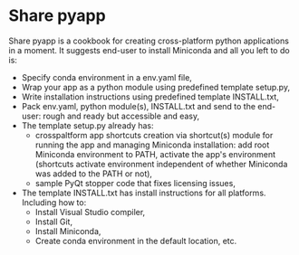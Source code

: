 # Share pyapp

Share pyapp is a cookbook for creating cross-platform python applications in a moment. It suggests end-user to install Miniconda and all you left to do is:

* Specify conda environment in a env.yaml file, 
* Wrap your app as a python module using predefined template setup.py,
* Write installation instructions using predefined template INSTALL.txt,
* Pack env.yaml, python module(s), INSTALL.txt and send to the end-user: rough and ready but accessible and easy,
* The template setup.py already has:
  * crosspaltform app shortcuts creation via shortcut(s) module for running the app and managing Miniconda installation: add root Miniconda environment to PATH, activate the app's environment (shortcuts activate environment independent of whether Miniconda was added to the PATH or not),
  * sample PyQt stopper code that fixes licensing issues,
* The template INSTALL.txt has install instructions for all platforms. Including how to:
  * Install Visual Studio compiler,
  * Install Git,
  * Install Miniconda,
  * Create conda environment in the default location, etc. 
